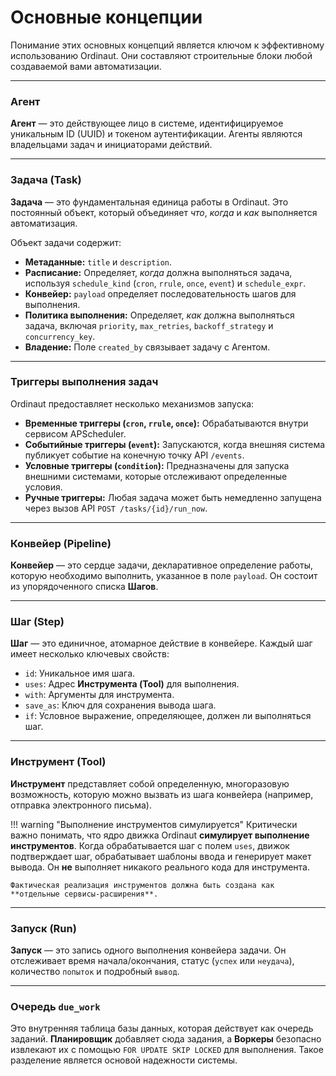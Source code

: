 # Основные концепции

Понимание этих основных концепций является ключом к эффективному использованию Ordinaut. Они составляют строительные блоки любой создаваемой вами автоматизации.

---

### Агент

**Агент** — это действующее лицо в системе, идентифицируемое уникальным ID (UUID) и токеном аутентификации. Агенты являются владельцами задач и инициаторами действий.

---

### Задача (Task)

**Задача** — это фундаментальная единица работы в Ordinaut. Это постоянный объект, который объединяет *что*, *когда* и *как* выполняется автоматизация.

Объект задачи содержит:
- **Метаданные:** `title` и `description`.
- **Расписание:** Определяет, *когда* должна выполняться задача, используя `schedule_kind` (`cron`, `rrule`, `once`, `event`) и `schedule_expr`.
- **Конвейер:** `payload` определяет последовательность шагов для выполнения.
- **Политика выполнения:** Определяет, *как* должна выполняться задача, включая `priority`, `max_retries`, `backoff_strategy` и `concurrency_key`.
- **Владение:** Поле `created_by` связывает задачу с Агентом.

---

### Триггеры выполнения задач

Ordinaut предоставляет несколько механизмов запуска:

- **Временные триггеры (`cron`, `rrule`, `once`):** Обрабатываются внутри сервисом APScheduler.
- **Событийные триггеры (`event`):** Запускаются, когда внешняя система публикует событие на конечную точку API `/events`.
- **Условные триггеры (`condition`):** Предназначены для запуска внешними системами, которые отслеживают определенные условия.
- **Ручные триггеры:** Любая задача может быть немедленно запущена через вызов API `POST /tasks/{id}/run_now`.

---

### Конвейер (Pipeline)

**Конвейер** — это сердце задачи, декларативное определение работы, которую необходимо выполнить, указанное в поле `payload`. Он состоит из упорядоченного списка **Шагов**.

---

### Шаг (Step)

**Шаг** — это единичное, атомарное действие в конвейере. Каждый шаг имеет несколько ключевых свойств:

- `id`: Уникальное имя шага.
- `uses`: Адрес **Инструмента (Tool)** для выполнения.
- `with`: Аргументы для инструмента.
- `save_as`: Ключ для сохранения вывода шага.
- `if`: Условное выражение, определяющее, должен ли выполняться шаг.

---

### Инструмент (Tool)

**Инструмент** представляет собой определенную, многоразовую возможность, которую можно вызвать из шага конвейера (например, отправка электронного письма).

!!! warning "Выполнение инструментов симулируется"
    Критически важно понимать, что ядро движка Ordinaut **симулирует выполнение инструментов**. Когда обрабатывается шаг с полем `uses`, движок подтверждает шаг, обрабатывает шаблоны ввода и генерирует макет вывода. Он **не** выполняет никакого реального кода для инструмента.

    Фактическая реализация инструментов должна быть создана как **отдельные сервисы-расширения**.

---

### Запуск (Run)

**Запуск** — это запись одного выполнения конвейера задачи. Он отслеживает время начала/окончания, статус (`успех` или `неудача`), количество `попыток` и подробный `вывод`.

---

### Очередь `due_work`

Это внутренняя таблица базы данных, которая действует как очередь заданий. **Планировщик** добавляет сюда задания, а **Воркеры** безопасно извлекают их с помощью `FOR UPDATE SKIP LOCKED` для выполнения. Такое разделение является основой надежности системы.